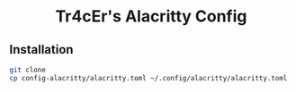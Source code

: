 <h1 align="center">
   Tr4cEr's Alacritty Config
</h1>

## Installation

```sh
git clone
cp config-alacritty/alacritty.toml ~/.config/alacritty/alacritty.toml
```
